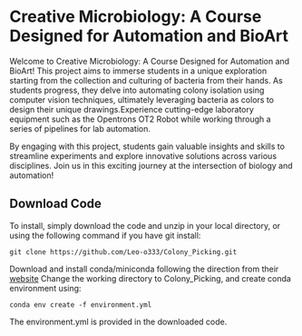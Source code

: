 # Creative Microbiology: A Course Designed for Automation and BioArt
Welcome to Creative Microbiology: A Course Designed for Automation and BioArt! This project aims to immerse students in a unique exploration starting from the collection and culturing of bacteria from their hands. As students progress, they delve into automating colony isolation using computer vision techniques, ultimately leveraging bacteria as colors to design their unique drawings.Experience cutting-edge laboratory equipment such as the Opentrons OT2 Robot while working through a series of pipelines for lab automation. 

By engaging with this project, students gain valuable insights and skills to streamline experiments and explore innovative solutions across various disciplines. Join us in this exciting journey at the intersection of biology and automation!
## Download Code
To install, simply download the code and unzip in your local directory, or using the following command if you have git install: 
  ```
git clone https://github.com/Leo-o333/Colony_Picking.git
  ```
Download and install conda/miniconda following the direction from their [website](https://conda.io/projects/conda/en/latest/user-guide/install/index.html)
Change the working directory to Colony_Picking, and create conda environment using:
```
conda env create -f environment.yml
```
The environment.yml is provided in the downloaded code.


